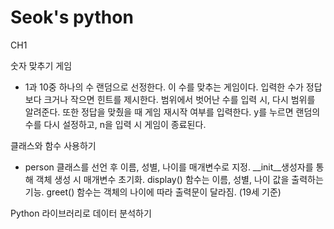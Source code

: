 # Seok's python
 CH1 

숫자 맞추기 게임

- 1과 10중 하나의 수 랜덤으로 선정한다.
이 수를 맞추는 게임이다. 입력한 수가 정답보다 크거나 작으면 힌트를 제시한다.
범위에서 벗어난 수를 입력 시, 다시 범위를 알려준다.
또한 정답을 맞췄을 때 게임 재시작 여부를 입력한다.
y를 누르면 랜덤의 수를 다시 설정하고, n을 입력 시 게임이 종료된다.

클래스와 함수 사용하기

- person 클래스를 선언 후 이름, 성별, 나이를 매개변수로 지정.
__init__생성자를 통해 객체 생성 시 매개변수 초기화.
display() 함수는 이름, 성별, 나이 값을 출력하는 기능.
greet() 함수는 객체의 나이에 따라 출력문이 달라짐. (19세 기준)

Python 라이브러리로 데이터 분석하기